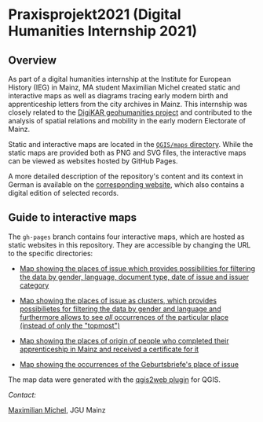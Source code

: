# Praxisprojekt2021 (Digital Humanities Internship 2021)

## Overview

As part of a digital humanities internship at the Institute for European History (IEG) in Mainz, MA student Maximilian Michel created static and interactive maps as well as diagrams tracing early modern birth and apprenticeship letters from the city archives in Mainz. This internship was closely related to the [DigiKAR geohumanities project](https://digikar.eu/) and contributed to the analysis of spatial relations and mobility in the early modern Electorate of Mainz.

Static and interactive maps are located in the [`QGIS/maps` directory](https://github.com/ieg-dhr/Praxisprojekt2021/tree/main/QGIS/maps/). While the static maps are provided both as PNG and SVG files, the interactive maps can be viewed as websites hosted by GitHub Pages.

A more detailed description of the repository's content and its context in German is available on the [corresponding website](https://teaching-dhlab.pages.gitlab.rlp.net/geburtsbriefemainz/map2/), which also contains a digital edition of selected records.

## Guide to interactive maps

The `gh-pages` branch contains four interactive maps, which are hosted as static websites in this repository. They are accessible by changing the URL to the specific directories:

* [Map showing the places of issue which provides possibilities for filtering the data by gender, language, document type, date of issue and issuer category](https://ieg-dhr.github.io/Praxisprojekt2021/Webmap_combined/index.html#5/53.251/14.136)

* [Map showing the places of issue as clusters, which provides possibilietes for filtering the data by gender and language and furthermore allows to see *all* occurrences of the particular place (instead of only the "topmost")](https://ieg-dhr.github.io/Praxisprojekt2021/Webmap_combined_cluster/index.html#5/53.251/14.136)

* [Map showing the places of origin of people who completed their apprenticeship in Mainz and received a certificate for it](https://ieg-dhr.github.io/Praxisprojekt2021/Webmap_distances/index.html#7/49.998/10.611)

* [Map showing the occurrences of the Geburtsbriefe's place of issue](https://ieg-dhr.github.io/Praxisprojekt2021/Webmap_occurences_Issuer_placenames/index.html#5/49.260/13.601)

The map data were generated with the [qgis2web plugin](https://github.com/tomchadwin/qgis2web) for QGIS.

*Contact:*

[Maximilian Michel](https://github.com/mmiche01), JGU Mainz

